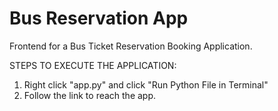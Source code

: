 # Bus Reservation App
Frontend for a Bus Ticket Reservation Booking Application.

STEPS TO EXECUTE THE APPLICATION:
1) Right click "app.py" and click "Run Python File in Terminal"
2) Follow the link to reach the app.


